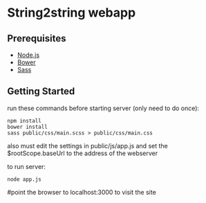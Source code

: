 String2string webapp
=========

Prerequisites
---------------
- [Node.js](http://nodejs.org)
- [Bower](http://bower.io/)
- [Sass](http://sass-lang.com/)

Getting Started
---------------

run these commands before starting server (only need to do once):
```
npm install
bower install
sass public/css/main.scss > public/css/main.css
```
also must edit the settings in public/js/app.js and set the $rootScope.baseUrl to the address of the webserver

to run server:
```
node app.js
```
#point the browser to localhost:3000 to visit the site